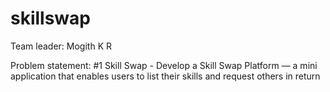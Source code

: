 # skillswap

Team leader: Mogith K R

Problem statement: #1 Skill Swap - Develop a Skill Swap Platform — a mini application that enables users to list their skills and
request others in return
